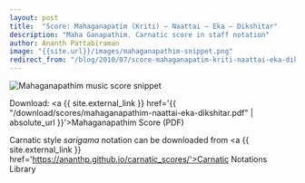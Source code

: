 ```yaml
---
layout: post
title:  "Score: Mahaganapatim (Kriti) – Naattai – Eka – Dikshitar"
description: "Maha Ganapathim. Carnatic score in staff notation"
author: Ananth Pattabiraman
image: "{{site.url}}/images/mahaganapathim-snippet.png"
redirect_from: "/blog/2010/07/score-mahaganapatim-kriti-naattai-eka-dikshitar/"
---
```


<img class="img-fluid" src='{{ "/images/mahaganapathim-snippet.png" | absolute_url }}' alt='Mahaganapathim music score snippet' />

Download:
<a {{ site.external_link }} href='{{ "/download/scores/mahaganapathim-naattai-eka-dikshitar.pdf" | absolute_url }}'>Mahaganapathim Score (PDF)</a>

Carnatic style *sarigama* notation can be downloaded from  <a {{ site.external_link }} href='https://ananthp.github.io/carnatic_scores/'>Carnatic Notations Library</a>
